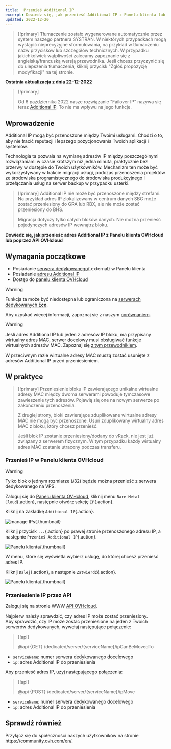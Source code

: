 ```yaml
---
title:  Przenieś Additional IP
excerpt: Dowiedz się, jak przenieść Additional IP z Panelu klienta lub poprzez API OVHcloud
updated: 2022-12-20
---
```


> [!primary]
> Tłumaczenie zostało wygenerowane automatycznie przez system naszego partnera SYSTRAN. W niektórych przypadkach mogą wystąpić nieprecyzyjne sformułowania, na przykład w tłumaczeniu nazw przycisków lub szczegółów technicznych. W przypadku jakichkolwiek wątpliwości zalecamy zapoznanie się z angielską/francuską wersją przewodnika. Jeśli chcesz przyczynić się do ulepszenia tłumaczenia, kliknij przycisk "Zgłóś propozycję modyfikacji" na tej stronie.
>

**Ostatnia aktualizacja z dnia 22-12-2022**

> [!primary]
>
> Od 6 października 2022 nasze rozwiązanie "Failover IP" nazywa się teraz [Additional IP](https://www.ovhcloud.com/pl/network/additional-ip/). To nie ma wpływu na jego funkcje.
>

## Wprowadzenie

Additional IP mogą być przenoszone między Twoimi usługami. Chodzi o to, aby nie tracić reputacji i lepszego pozycjonowania Twoich aplikacji i systemów.

Technologia ta pozwala na wymianę adresów IP między poszczególnymi rozwiązaniami w czasie krótszym niż jedna minuta, praktycznie bez przerwy w dostępie do Twoich użytkowników. Mechanizm ten może być wykorzystywany w trakcie migracji usługi, podczas przenoszenia projektów ze środowiska programistycznego do środowiska produkcyjnego i przełączania usług na serwer backup w przypadku usterki.

> [!primary]
> Additional IP nie może być przenoszone między strefami. Na przykład adres IP zlokalizowany w centrum danych SBG może zostać przeniesiony do GRA lub RBX, ale nie może zostać przeniesiony do BHS.
>
> Migracja dotyczy tylko całych bloków danych. Nie można przenieść pojedynczych adresów IP wewnątrz bloku.

**Dowiedz się, jak przenieść adres Additional IP z Panelu klienta OVHcloud lub poprzez API OVHcloud**

## Wymagania początkowe

- Posiadanie [serwera dedykowanego](https://www.ovhcloud.com/pl/bare-metal/){.external} w Panelu klienta
- Posiadanie [adresu Additional IP](https://www.ovhcloud.com/pl/bare-metal/ip/)
- Dostęp do [panelu klienta OVHcloud](https://www.ovh.com/auth/?action=gotomanager&from=https://www.ovh.pl/&ovhSubsidiary=pl)

> [!warning]
> Funkcja ta może być niedostępna lub ograniczona na [serwerach dedykowanych **Eco**](https://eco.ovhcloud.com/pl/about/).
>
> Aby uzyskać więcej informacji, zapoznaj się z naszym [porównaniem](https://eco.ovhcloud.com/pl/compare/).
>

> [!warning]
> Jeśli adres Additional IP lub jeden z adresów IP bloku, ma przypisany wirtualny adres MAC, serwer docelowy musi obsługiwać funkcje wirtualnych adresów MAC.
> Zapoznaj się [z tym przewodnikiem](/pages/cloud/dedicated/network_support_virtual_mac).
>
> W przeciwnym razie wirtualne adresy MAC muszą zostać usunięte z adresów Additional IP przed przeniesieniem.

## W praktyce

> [!primary]
> Przeniesienie bloku IP zawierającego unikalne wirtualne adresy MAC między dwoma serwerami powoduje tymczasowe zawieszenie tych adresów. Pojawią się one na nowym serwerze po zakończeniu przenoszenia.
>
> Z drugiej strony, bloki zawierające zduplikowane wirtualne adresy MAC nie mogą być przenoszone. Usuń zduplikowany wirtualny adres MAC z bloku, który chcesz przenieść.
>
> Jeśli blok IP zostanie przeniesiony/dodany do vRack, nie jest już związany z serwerem fizycznym. W tym przypadku każdy wirtualny adres MAC zostanie utracony podczas transferu.
>

### Przenieś IP w Panelu klienta OVHcloud

> [!warning]
> Tylko blok o jednym rozmiarze (/32) będzie można przenieść z serwera dedykowanego na VPS.
>

Zaloguj się do [Panelu klienta OVHcloud](https://www.ovh.com/auth/?action=gotomanager&from=https://www.ovh.pl/&ovhSubsidiary=pl), kliknij menu `Bare Metal Cloud`{.action}, następnie otwórz sekcję  `IP`{.action}.

Kliknij na zakładkę `Additional IP`{.action}.

![manage IPs](images/manageIPs2022.png){.thumbnail}

Kliknij przycisk `...`{.action} po prawej stronie przenoszonego adresu IP, a następnie `Przenieś Additional IP`{.action}.

![Panelu klienta](images/moveadditionalIP.png){.thumbnail}

W menu, które się wyświetla wybierz usługę, do której chcesz przenieść adres IP.

Kliknij `Dalej`{.action}, a następnie `Zatwierdź`{.action}.

![Panelu klienta](images/moveadditionalIP2.png){.thumbnail}

### Przeniesienie IP przez API

Zaloguj się na stronie WWW [API OVHcloud](https://api.ovh.com/).

Najpierw należy sprawdzić, czy adres IP może zostać przeniesiony.
<br>Aby sprawdzić, czy IP może zostać przeniesione na jeden z Twoich serwerów dedykowanych, wywołaj następujące połączenie:

> [!api]
>
> @api {GET} /dedicated/server/{serviceName}/ipCanBeMovedTo
>

- `serviceName`: numer serwera dedykowanego docelowego
- `ip`: adres Additional IP do przeniesienia

Aby przenieść adres IP, użyj następującego połączenia:

> [!api]
>
> @api {POST} /dedicated/server/{serviceName}/ipMove
>

- `serviceName`: numer serwera dedykowanego docelowego
- `ip`: adres Additional IP do przeniesienia

## Sprawdź również

Przyłącz się do społeczności naszych użytkowników na stronie <https://community.ovh.com/en/>.